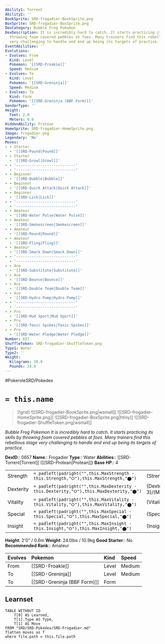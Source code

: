 ```yaml
---
Ability1: Torrent
Ability2: ''
BookSprite: SRD-frogadier-BookSprite.png
BoxSprite: SRD-frogadier-BoxSprite.png
DexCategory: Bubble Frog Pokemon
DexDescription: It is incredibly hard to catch. It starts practicing its skills by
  throwing foam covered pebbles at foes. Many trainers find this rebellious stage
  very challenging to handle and end up being its targets of practice.
EventAbilities: ''
Evolutions:
- Evolves: From
  Kind: Level
  Pokemon: '[[SRD-Froakie]]'
  Speed: Medium
- Evolves: To
  Kind: Level
  Pokemon: '[[SRD-Greninja]]'
  Speed: Medium
- Evolves: To
  Kind: Form
  Pokemon: '[[SRD-Greninja (BBF Form)]]'
GenderType: ''
Height:
  Feet: 2.0
  Meters: 0.6
HiddenAbility: Protean
HomeSprite: SRD-frogadier-HomeSprite.png
Image: frogadier.png
Legendary: 'No'
Moves:
- - Starter
  - '[[SRD-Pound|Pound]]'
- - Starter
  - '[[SRD-Growl|Growl]]'
- - '---------------------------'
  - '---------------------------'
- - Beginner
  - '[[SRD-Bubble|Bubble]]'
- - Beginner
  - '[[SRD-Quick Attack|Quick Attack]]'
- - Beginner
  - '[[SRD-Lick|Lick]]'
- - '---------------------------'
  - '---------------------------'
- - Amateur
  - '[[SRD-Water Pulse|Water Pulse]]'
- - Amateur
  - '[[SRD-Smokescreen|Smokescreen]]'
- - Amateur
  - '[[SRD-Round|Round]]'
- - Amateur
  - '[[SRD-Fling|Fling]]'
- - Amateur
  - '[[SRD-Smack Down|Smack Down]]'
- - '---------------------------'
  - '---------------------------'
- - Ace
  - '[[SRD-Substitute|Substitute]]'
- - Ace
  - '[[SRD-Bounce|Bounce]]'
- - Ace
  - '[[SRD-Double Team|Double Team]]'
- - Ace
  - '[[SRD-Hydro Pump|Hydro Pump]]'
- - '---------------------------'
  - '---------------------------'
- - Pro
  - '[[SRD-Mud Sport|Mud Sport]]'
- - Pro
  - '[[SRD-Toxic Spikes|Toxic Spikes]]'
- - Pro
  - '[[SRD-Water Pledge|Water Pledge]]'
Number: 657
ShuffleToken: SRD-frogadier-ShuffleToken.png
Type1: Water
Type2: ''
Weight:
  Kilograms: 10.9
  Pounds: 24.0
---
```


#PokeroleSRD/Pokedex

# `= this.name`

> [!grid]
> ![[SRD-frogadier-BookSprite.png|wsmall]]
> ![[SRD-frogadier-HomeSprite.png]]
> ![[SRD-frogadier-BoxSprite.png|htiny]]
> ![[SRD-frogadier-ShuffleToken.png|wsmall]]


*Bubble Frog Pokemon*
*It is incredibly hard to catch. It starts practicing its skills by throwing foam covered pebbles at foes. Many trainers find this rebellious stage very challenging to handle and end up being its targets of practice.*

**DexID**:: 0657
**Name**:: Frogadier
**Type**:: Water
**Abilities**:: [[SRD-Torrent|Torrent]] ([[SRD-Protean|Protean]])
**Base HP**:: 4

|           |                                                                                        |                                          |
| --------- | -------------------------------------------------------------------------------------- | ---------------------------------------- |
| Strength  | `= padleft(padright("",this.MaxStrength - this.Strength,"⭘"),this.MaxStrength,"⬤")`    | (Strength::2)/(MaxStrength::4)   |
| Dexterity | `= padleft(padright("",this.MaxDexterity - this.Dexterity,"⭘"),this.MaxDexterity,"⬤")` | (Dexterity:: 3)/(MaxDexterity::6) |
| Vitality  | `= padleft(padright("",this.MaxVitality - this.Vitality,"⭘"),this.MaxVitality,"⬤")`    | (Vitality::2)/(MaxVitality::4)   |
| Special   | `= padleft(padright("",this.MaxSpecial - this.Special,"⭘"),this.MaxSpecial,"⬤")`       | (Special::2)/(MaxSpecial::5)     |
| Insight   | `= padleft(padright("",this.MaxInsight - this.Insight,"⭘"),this.MaxInsight,"⬤")`       | (Insight::2)/(MaxInsight::4)     |

**Height**: 2'0" / 0.6m
**Weight**: 24.0lbs / 10.9kg
**Good Starter**:: No
**Recommended Rank**:: Amateur

| Evolves   | Pokemon                     | Kind   | Speed   |
|:----------|:----------------------------|:-------|:--------|
| From      | [[SRD-Froakie]]             | Level  | Medium  |
| To        | [[SRD-Greninja]]            | Level  | Medium  |
| To        | [[SRD-Greninja (BBF Form)]] | Form   |         |

## Learnset

```dataview
TABLE WITHOUT ID
    T[0] AS Learned,
    T[1].Type AS Type,
    T[1] AS Move
FROM "SRD/SRD-Pokedex/SRD-Frogadier.md"
flatten moves as T
where file.path = this.file.path
```
